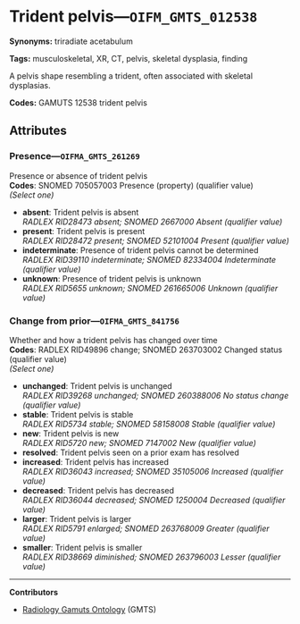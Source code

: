 # Trident pelvis—`OIFM_GMTS_012538`

**Synonyms:** triradiate acetabulum

**Tags:** musculoskeletal, XR, CT, pelvis, skeletal dysplasia, finding

A pelvis shape resembling a trident, often associated with skeletal dysplasias.

**Codes:** GAMUTS 12538 trident pelvis

## Attributes

### Presence—`OIFMA_GMTS_261269`

Presence or absence of trident pelvis  
**Codes**: SNOMED 705057003 Presence (property) (qualifier value)  
*(Select one)*

- **absent**: Trident pelvis is absent  
_RADLEX RID28473 absent; SNOMED 2667000 Absent (qualifier value)_
- **present**: Trident pelvis is present  
_RADLEX RID28472 present; SNOMED 52101004 Present (qualifier value)_
- **indeterminate**: Presence of trident pelvis cannot be determined  
_RADLEX RID39110 indeterminate; SNOMED 82334004 Indeterminate (qualifier value)_
- **unknown**: Presence of trident pelvis is unknown  
_RADLEX RID5655 unknown; SNOMED 261665006 Unknown (qualifier value)_

### Change from prior—`OIFMA_GMTS_841756`

Whether and how a trident pelvis has changed over time  
**Codes**: RADLEX RID49896 change; SNOMED 263703002 Changed status (qualifier value)  
*(Select one)*

- **unchanged**: Trident pelvis is unchanged  
_RADLEX RID39268 unchanged; SNOMED 260388006 No status change (qualifier value)_
- **stable**: Trident pelvis is stable  
_RADLEX RID5734 stable; SNOMED 58158008 Stable (qualifier value)_
- **new**: Trident pelvis is new  
_RADLEX RID5720 new; SNOMED 7147002 New (qualifier value)_
- **resolved**: Trident pelvis seen on a prior exam has resolved  
- **increased**: Trident pelvis has increased  
_RADLEX RID36043 increased; SNOMED 35105006 Increased (qualifier value)_
- **decreased**: Trident pelvis has decreased  
_RADLEX RID36044 decreased; SNOMED 1250004 Decreased (qualifier value)_
- **larger**: Trident pelvis is larger  
_RADLEX RID5791 enlarged; SNOMED 263768009 Greater (qualifier value)_
- **smaller**: Trident pelvis is smaller  
_RADLEX RID38669 diminished; SNOMED 263796003 Lesser (qualifier value)_

---

**Contributors**

- [Radiology Gamuts Ontology](https://gamuts.net/) (GMTS)